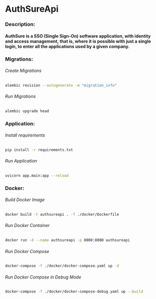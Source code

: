 # AuthSureApi

### Description:
#### AuthSure is a SSO (Single Sign-On) software application, with identity and access management, that is, where it is possible with just a single login, to enter all the applications used by a given company.

### Migrations:
###### Create Migrations
```bash
alembic revision --autogenerate -m "migration_info"
```
###### Run Migrations
```bash
alembic upgrade head
```

### Application:
###### Install requirements
```bash
pip install -r requirements.txt
```
###### Run Application
```bash
uvicorn app.main:app --reload
```

### Docker:
###### Build Docker Image
```bash
docker build -t authsureapi . -f ./docker/Dockerfile
```
###### Run Docker Container
```bash
docker run -d --name authsureapi -p 8000:8000 authsureapi
```
###### Run Docker Compose
```bash
docker-compose -f ./docker/docker-compose.yaml up -d
```
###### Run Docker Compose in Debug Mode
```bash
docker-compose -f ./docker/docker-compose-debug.yaml up --build
```